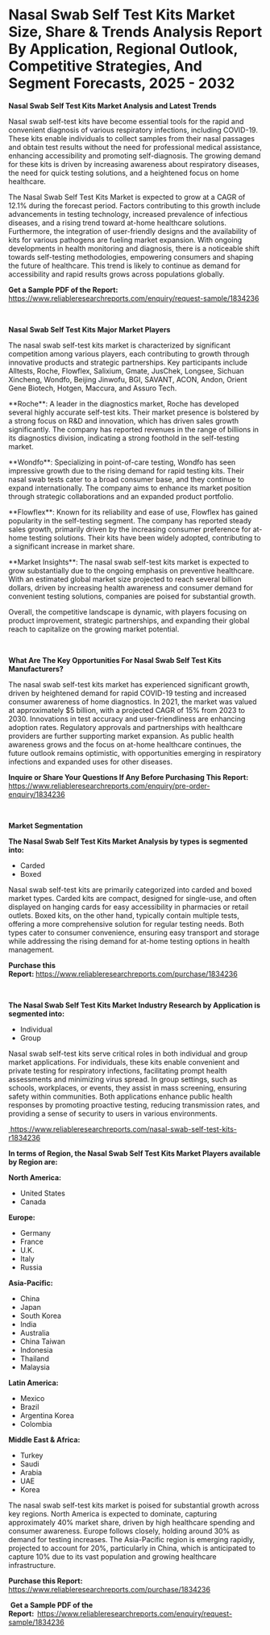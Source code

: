 <p><h1>Nasal Swab Self Test Kits Market Size, Share & Trends Analysis Report By Application, Regional Outlook, Competitive Strategies, And Segment Forecasts, 2025 - 2032</h1></p><p><strong>Nasal Swab Self Test Kits Market Analysis and Latest Trends</strong></p>
<p><p>Nasal swab self-test kits have become essential tools for the rapid and convenient diagnosis of various respiratory infections, including COVID-19. These kits enable individuals to collect samples from their nasal passages and obtain test results without the need for professional medical assistance, enhancing accessibility and promoting self-diagnosis. The growing demand for these kits is driven by increasing awareness about respiratory diseases, the need for quick testing solutions, and a heightened focus on home healthcare.</p><p>The Nasal Swab Self Test Kits Market is expected to grow at a CAGR of 12.1% during the forecast period. Factors contributing to this growth include advancements in testing technology, increased prevalence of infectious diseases, and a rising trend toward at-home healthcare solutions. Furthermore, the integration of user-friendly designs and the availability of kits for various pathogens are fueling market expansion. With ongoing developments in health monitoring and diagnosis, there is a noticeable shift towards self-testing methodologies, empowering consumers and shaping the future of healthcare. This trend is likely to continue as demand for accessibility and rapid results grows across populations globally.</p></p>
<p><strong>Get a Sample PDF of the Report:&nbsp;</strong> <a href="https://www.reliableresearchreports.com/enquiry/request-sample/1834236?utm_campaign=7&utm_medium=2&utm_source=Github&utm_content=ia&utm_term=14042025&utm_id=nasal-swab-self-test-kits">https://www.reliableresearchreports.com/enquiry/request-sample/1834236</a></p>
<p>&nbsp;</p>
<p><strong>Nasal Swab Self Test Kits Major Market Players</strong></p>
<p><p>The nasal swab self-test kits market is characterized by significant competition among various players, each contributing to growth through innovative products and strategic partnerships. Key participants include Alltests, Roche, Flowflex, Salixium, Gmate, JusChek, Longsee, Sichuan Xincheng, Wondfo, Beijing Jinwofu, BGI, SAVANT, ACON, Andon, Orient Gene Biotech, Hotgen, Maccura, and Assuro Tech.</p><p>**Roche**: A leader in the diagnostics market, Roche has developed several highly accurate self-test kits. Their market presence is bolstered by a strong focus on R&D and innovation, which has driven sales growth significantly. The company has reported revenues in the range of billions in its diagnostics division, indicating a strong foothold in the self-testing market.</p><p>**Wondfo**: Specializing in point-of-care testing, Wondfo has seen impressive growth due to the rising demand for rapid testing kits. Their nasal swab tests cater to a broad consumer base, and they continue to expand internationally. The company aims to enhance its market position through strategic collaborations and an expanded product portfolio.</p><p>**Flowflex**: Known for its reliability and ease of use, Flowflex has gained popularity in the self-testing segment. The company has reported steady sales growth, primarily driven by the increasing consumer preference for at-home testing solutions. Their kits have been widely adopted, contributing to a significant increase in market share.</p><p>**Market Insights**: The nasal swab self-test kits market is expected to grow substantially due to the ongoing emphasis on preventive healthcare. With an estimated global market size projected to reach several billion dollars, driven by increasing health awareness and consumer demand for convenient testing solutions, companies are poised for substantial growth. </p><p>Overall, the competitive landscape is dynamic, with players focusing on product improvement, strategic partnerships, and expanding their global reach to capitalize on the growing market potential.</p></p>
<p>&nbsp;</p>
<p><strong>What Are The Key Opportunities For Nasal Swab Self Test Kits Manufacturers?</strong></p>
<p><p>The nasal swab self-test kits market has experienced significant growth, driven by heightened demand for rapid COVID-19 testing and increased consumer awareness of home diagnostics. In 2021, the market was valued at approximately $5 billion, with a projected CAGR of 15% from 2023 to 2030. Innovations in test accuracy and user-friendliness are enhancing adoption rates. Regulatory approvals and partnerships with healthcare providers are further supporting market expansion. As public health awareness grows and the focus on at-home healthcare continues, the future outlook remains optimistic, with opportunities emerging in respiratory infections and expanded uses for other diseases.</p></p>
<p><strong>Inquire or Share Your Questions If Any Before Purchasing This Report:</strong> <a href="https://www.reliableresearchreports.com/enquiry/pre-order-enquiry/1834236?utm_campaign=7&utm_medium=2&utm_source=Github&utm_content=ia&utm_term=14042025&utm_id=nasal-swab-self-test-kits">https://www.reliableresearchreports.com/enquiry/pre-order-enquiry/1834236</a></p>
<p>&nbsp;</p>
<p><strong>Market Segmentation</strong></p>
<p><strong>The Nasal Swab Self Test Kits Market Analysis by types is segmented into:</strong></p>
<p><ul><li>Carded</li><li>Boxed</li></ul></p>
<p><p>Nasal swab self-test kits are primarily categorized into carded and boxed market types. Carded kits are compact, designed for single-use, and often displayed on hanging cards for easy accessibility in pharmacies or retail outlets. Boxed kits, on the other hand, typically contain multiple tests, offering a more comprehensive solution for regular testing needs. Both types cater to consumer convenience, ensuring easy transport and storage while addressing the rising demand for at-home testing options in health management.</p></p>
<p><strong>Purchase this Report:&nbsp;</strong><a href="https://www.reliableresearchreports.com/purchase/1834236?utm_campaign=7&utm_medium=2&utm_source=Github&utm_content=ia&utm_term=14042025&utm_id=nasal-swab-self-test-kits">https://www.reliableresearchreports.com/purchase/1834236</a></p>
<p>&nbsp;</p>
<p><strong>The Nasal Swab Self Test Kits Market Industry Research by Application is segmented into:</strong></p>
<p><ul><li>Individual</li><li>Group</li></ul></p>
<p><p>Nasal swab self-test kits serve critical roles in both individual and group market applications. For individuals, these kits enable convenient and private testing for respiratory infections, facilitating prompt health assessments and minimizing virus spread. In group settings, such as schools, workplaces, or events, they assist in mass screening, ensuring safety within communities. Both applications enhance public health responses by promoting proactive testing, reducing transmission rates, and providing a sense of security to users in various environments.</p></p>
<p><a href="https://www.reliableresearchreports.com/nasal-swab-self-test-kits-r1834236?utm_campaign=7&utm_medium=2&utm_source=Github&utm_content=ia&utm_term=14042025&utm_id=nasal-swab-self-test-kits">&nbsp;https://www.reliableresearchreports.com/nasal-swab-self-test-kits-r1834236</a></p>
<p><strong>In terms of Region, the Nasal Swab Self Test Kits Market Players available by Region are:</strong></p>
<p>
    <p> <strong> North America: </strong>
        <ul>
            <li>United States</li>
            <li>Canada</li>
        </ul>
        </p> 
    <p> <strong> Europe: </strong>
        <ul>
            <li>Germany</li>
            <li>France</li>
            <li>U.K.</li>
            <li>Italy</li>
            <li>Russia</li>
        </ul>
        </p> 
    <p> <strong> Asia-Pacific: </strong>
        <ul>
            <li>China</li>
            <li>Japan</li>
            <li>South Korea</li>
            <li>India</li>
            <li>Australia</li>
            <li>China Taiwan</li>
            <li>Indonesia</li>
            <li>Thailand</li>
            <li>Malaysia</li>
        </ul>
        </p> 
    <p> <strong> Latin America: </strong>
        <ul>
            <li>Mexico</li>
            <li>Brazil</li>
            <li>Argentina Korea</li>
            <li>Colombia</li>
        </ul>
        </p> 
    <p> <strong> Middle East & Africa: </strong>
        <ul>
            <li>Turkey</li>
            <li>Saudi</li>
            <li>Arabia</li>
            <li>UAE</li>
            <li>Korea</li>
        </ul>
    </p>
    </p>
<p><p>The nasal swab self-test kits market is poised for substantial growth across key regions. North America is expected to dominate, capturing approximately 40% market share, driven by high healthcare spending and consumer awareness. Europe follows closely, holding around 30% as demand for testing increases. The Asia-Pacific region is emerging rapidly, projected to account for 20%, particularly in China, which is anticipated to capture 10% due to its vast population and growing healthcare infrastructure.</p></p>
<p><strong>Purchase this Report: </strong><a href="https://www.reliableresearchreports.com/purchase/1834236?utm_campaign=7&utm_medium=2&utm_source=Github&utm_content=ia&utm_term=14042025&utm_id=nasal-swab-self-test-kits">https://www.reliableresearchreports.com/purchase/1834236</a></p>
<p>&nbsp;<strong>Get a Sample PDF of the Report:&nbsp;&nbsp;</strong><a href="https://www.reliableresearchreports.com/enquiry/request-sample/1834236?utm_campaign=7&utm_medium=2&utm_source=Github&utm_content=ia&utm_term=14042025&utm_id=nasal-swab-self-test-kits">https://www.reliableresearchreports.com/enquiry/request-sample/1834236</a></p>
<p><strong></strong></p>
<p><p></p><p></p><p></p></p>